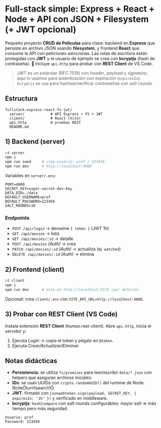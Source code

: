 # Full‑stack simple: Express + React + Node + API con JSON + Filesystem (+ JWT opcional)

Pequeño proyecto **CRUD de Películas** para clase: backend en **Express** que persiste en archivo JSON usando **filesystem**, y frontend **React** que consume la API con peticiones asíncronas. Las rutas de escritura están protegidas con **JWT** y el usuario de ejemplo se crea con **bcryptjs** (hash de contraseña). 🧪 Incluye `api.http` para probar con **REST Client** de VS Code. 

> JWT es un estándar (RFC 7519) con *header*, *payload* y *signature*; aquí lo usamos para autenticación con expiración (`expiresIn`). `bcryptjs` se usa para hashear/verificar contraseñas con *salt rounds*.

## Estructura
```
fullstack-express-react-fs-jwt/
  server/            # API Express + FS + JWT
  client/            # React (Vite)
  api.http           # pruebas REST
  README.md
```

## 1) Backend (server)
```bash
cd server
npm i
npm run seed     # crea usuario: prof / 123456
npm run dev      # http://localhost:4000
```
Variables en `server/.env`:
```
PORT=4000
SECRET_KEY=super-secret-dev-key
DATA_DIR=./data
DEFAULT_USERNAME=prof
DEFAULT_PASSWORD=123456
SALT_ROUNDS=10
```

### Endpoints
- `POST /api/login` → devuelve `{ token }` (JWT 1h)
- `GET /api/movies` → lista
- `GET /api/movies/:id` → detalle
- `POST /api/movies` *(Auth)* → crea
- `PATCH /api/movies/:id` *(Auth)* → actualiza (ej. `watched`)
- `DELETE /api/movies/:id` *(Auth)* → elimina

## 2) Frontend (client)
```bash
cd client
npm i
npm run dev      # Vite en http://localhost:5173 (por defecto)
```
Opcional: crea `client/.env` con `VITE_API_URL=http://localhost:4000`.

## 3) Probar con REST Client (VS Code)
Instala extensión **REST Client** (humao.rest-client). Abre `api.http`, inicia el servidor y:
1. Ejecuta *Login* → copia el token y pégalo en `@token`.
2. Ejecuta *Crear/Actualizar/Eliminar*.

## Notas didácticas
- **Persistencia**: se utiliza `fs/promises` para leer/escribir `data/*.json` con helpers que aseguran archivos iniciales.
- **IDs**: se usan UUIDs con `crypto.randomUUID()` del runtime de Node. citeturn1search1
- **JWT**: firmado con `jsonwebtoken.sign(payload, SECRET_KEY, { expiresIn: '1h' })` y verificado en middleware.
- **bcryptjs**: `hash`/`compare` con *salt rounds* configurables: mayor *salt* ⇒ más tiempo pero más seguridad. 

```
Usuario: prof
Password: 123456
```
